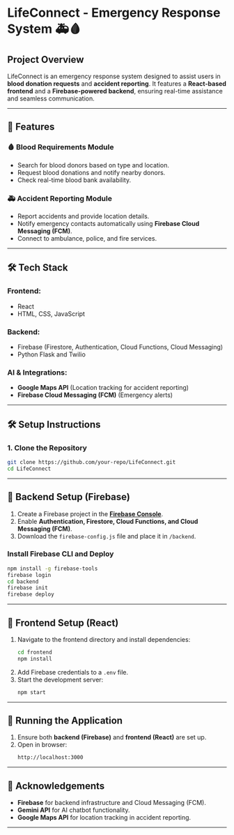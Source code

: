 <b><h1> **LifeConnect - Emergency Response System 🚑🩸**</b></h1>

## **Project Overview**  
LifeConnect is an emergency response system designed to assist users in **blood donation requests** and **accident reporting**. It features a **React-based frontend** and a **Firebase-powered backend**, ensuring real-time assistance and seamless communication.  

---

## **🚀 Features**  
### **🩸 Blood Requirements Module**  
- Search for blood donors based on type and location.  
- Request blood donations and notify nearby donors.  
- Check real-time blood bank availability.  

### **🚑 Accident Reporting Module**  
- Report accidents and provide location details.  
- Notify emergency contacts automatically using **Firebase Cloud Messaging (FCM)**.  
- Connect to ambulance, police, and fire services.  
---

## **🛠 Tech Stack**  
### **Frontend:**  
- React  
- HTML, CSS, JavaScript  

### **Backend:**  
- Firebase (Firestore, Authentication, Cloud Functions, Cloud Messaging)
- Python Flask and Twilio

### **AI & Integrations:**  
- **Google Maps API** (Location tracking for accident reporting)  
- **Firebase Cloud Messaging (FCM)** (Emergency alerts)  

---

## **🛠 Setup Instructions**  

### **1. Clone the Repository**  
```sh
git clone https://github.com/your-repo/LifeConnect.git
cd LifeConnect
```

---

## **📌 Backend Setup (Firebase)**  
1. Create a Firebase project in the **[Firebase Console](https://console.firebase.google.com/)**.  
2. Enable **Authentication, Firestore, Cloud Functions, and Cloud Messaging (FCM)**.  
3. Download the `firebase-config.js` file and place it in `/backend`.  

### **Install Firebase CLI and Deploy**  
```sh
npm install -g firebase-tools
firebase login
cd backend
firebase init
firebase deploy
```

---

## **📌 Frontend Setup (React)**  
1. Navigate to the frontend directory and install dependencies:  
   ```sh
   cd frontend
   npm install
   ```  
2. Add Firebase credentials to a `.env` file.  
3. Start the development server:  
   ```sh
   npm start
   ```  

---

## **🚀 Running the Application**  
1. Ensure both **backend (Firebase)** and **frontend (React)** are set up.  
2. Open in browser:  
   ```sh
   http://localhost:3000
   ```  

---

## **🙌 Acknowledgements**  
- **Firebase** for backend infrastructure and Cloud Messaging (FCM).  
- **Gemini API** for AI chatbot functionality.  
- **Google Maps API** for location tracking in accident reporting.  

---
